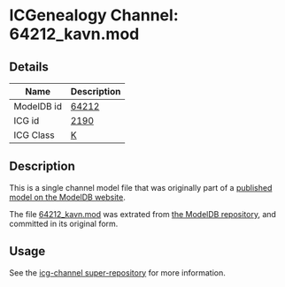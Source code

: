 # ICGenealogy Channel: 64212\_kavn.mod

## Details

Name | Description
---- | -----------
ModelDB id | [64212](http://senselab.med.yale.edu/ModelDB/ShowModel.cshtml?model=64212)
ICG id | [2190](http://icg.neurotheory.ox.ac.uk/channels/1/2190)
ICG Class | [K](http://icg.neurotheory.ox.ac.uk/channels/1)

## Description

This is a single channel model file that was originally part of a [published model on the ModelDB website](http://senselab.med.yale.edu/mModelDB/ShowModel.cshtml?model=64212).

The file [64212\_kavn.mod](64212_kavn.mod) was extrated from [the ModelDB repository](http://senselab.med.yale.edu/ModelDB/ShowModel.cshtml?model=64212), and committed in its original form.

## Usage

See the [icg-channel super-repository](https://github.com/icgenealogy/icg-channels) for more information.